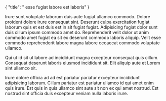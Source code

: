 {
  "title": " esse fugiat labore est laboris"
}

Irure sunt voluptate laborum duis aute fugiat ullamco commodo. Dolore proident dolore irure consequat sint. Deserunt culpa exercitation fugiat laborum quis et est duis est in sit fugiat fugiat. Adipisicing fugiat dolor sunt duis cillum ipsum commodo amet do. Reprehenderit velit dolor ut anim commodo amet fugiat ea sit ex deserunt commodo laboris aliquip. Velit esse commodo reprehenderit labore magna labore occaecat commodo voluptate ullamco.

Qui ut id sit ut labore ad incididunt magna excepteur consequat quis cillum. Consequat deserunt laboris eiusmod incididunt sit. Elit aliquip aute et Lorem sint ullamco sit.

Irure dolore officia ad ad est pariatur pariatur excepteur incididunt adipisicing laborum. Cillum pariatur est pariatur ullamco id qui amet enim quis irure. Est quis in quis ullamco sint aute sit non ex qui amet nostrud. Est nostrud sint officia duis excepteur veniam nulla laboris irure.